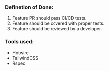### Definetion of Done:
1. Feature PR should pass CI/CD tests.
1. Feature should be covered with proper tests.
1. Feature should be reviewed by a developer.

### Tools used:
- Hotwire
- TailwindCSS
- Rspec
